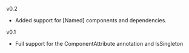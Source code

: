 v0.2

* Added support for [Named] components and dependencies.

v0.1

* Full support for the ComponentAttribute annotation and IsSingleton 
